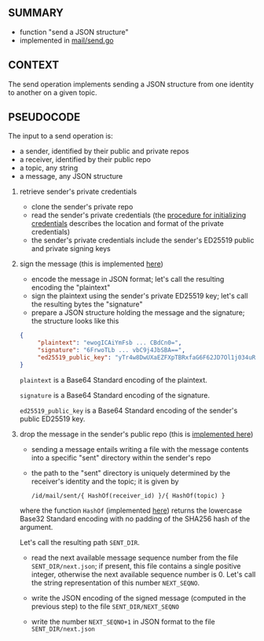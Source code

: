 ## SUMMARY

- function "send a JSON structure"
- implemented in [mail/send.go](../../proto/mail/send.go)

## CONTEXT

The send operation implements sending a JSON structure from one identity to another on a given topic.

## PSEUDOCODE

The input to a send operation is:
- a sender, identified by their public and private repos
- a receiver, identified by their public repo
- a topic, any string
- a message, any JSON structure

1. retrieve sender's private credentials

     - clone the sender's private repo
     - read the sender's private credentials (the [procedure for initializing credentials](init-user-id.md) describes the location and format of the private credentials)
     - the sender's private credentials include the sender's ED25519 public and private signing keys

2. sign the message (this is implemented [here](https://github.com/gov4git/gov4git/blob/main/proto/id/crypto.go#L48))

     - encode the message in JSON format; let's call the resulting encoding the "plaintext"
     - sign the plaintext using the sender's private ED25519 key; let's call the resulting bytes the "signature"
     - prepare a JSON structure holding the message and the signature; the structure looks like this

     ```json
     {
          "plaintext": "ewogICAiYmFsb ... CBdCn0=",
          "signature": "6FrwoTLb ... vbC9j4JbSBA==",
          "ed25519_public_key": "yTr4w8DwUXaEZFXpTBRxfaG6F62JD7Ol1j034uRDY+4="
     }
     ```

     `plaintext` is a Base64 Standard encoding of the plaintext.

     `signature` is a Base64 Standard encoding of the signature.

     `ed25519_public_key` is a Base64 Standard encoding of the sender's public ED25519 key.

3. drop the message in the sender's public repo (this is [implemented here](https://github.com/gov4git/gov4git/blob/main/proto/mail/send.go#L16))

     - sending a message entails writing a file with the message contents into a specific "sent" directory within the sender's repo

     - the path to the "sent" directory is uniquely determined by the receiver's identity and the topic; it is given by

          `/id/mail/sent/{ HashOf(receiver_id) }/{ HashOf(topic) }`
     
     where the function `HashOf` (implemented [here](https://github.com/gov4git/lib4git/blob/main/form/bytes.go#L38)) returns the lowercase Base32 Standard encoding with no padding of the SHA256 hash of the argument.

     Let's call the resulting path `SENT_DIR`.

     - read the next available message sequence number from the file `SENT_DIR/next.json`; if present, this file contains a single positive integer, otherwise the next available sequence number is 0. Let's call the string representation of this number `NEXT_SEQNO`.
     
     - write the JSON encoding of the signed message (computed in the previous step) to the file `SENT_DIR/NEXT_SEQNO`

     - write the number `NEXT_SEQNO+1` in JSON format to the file `SENT_DIR/next.json`
